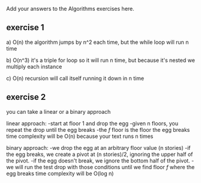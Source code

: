 Add your answers to the Algorithms exercises here.

## exercise 1
a) O(n)
the algorithm jumps by n^2 each time, but the while loop will run n time

b) O(n^3)
it's a triple for loop so it will run n time, but because it's nested we multiply each instance

c) O(n)
recursion will call itself running it down in n time

## exercise 2
you can take a linear or a binary approach 

linear approach:
-start at floor 1 and drop the egg
-given n floors, you repeat the drop until the egg breaks
-the _f_ floor is the floor the egg breaks
time complexity will be O(n) because your text runs n times

binary approach:
-we drop the egg at an arbitrary floor value (n stories)
-if the egg breaks, we create a pivot at (n stories)/2, ignoring the upper half of the pivot.
-if the egg doesn't break, we ignore the bottom half of the pivot.
-we will run the test drop with those conditions until we find floor _f_ where the egg breaks
time complexity will be O(log n)